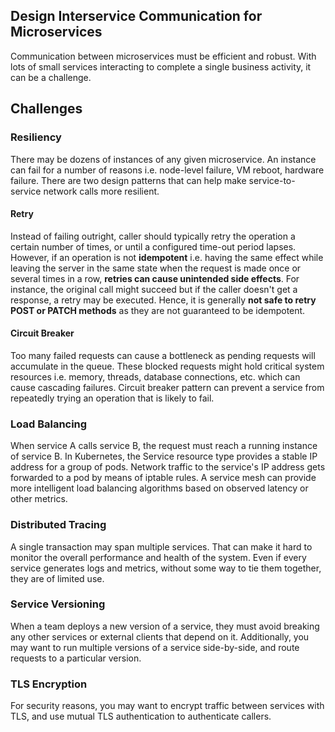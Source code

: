 ## Design Interservice Communication for Microservices

Communication between microservices must be efficient and robust. With lots of small services interacting to complete a single business activity, it can be a challenge.


## Challenges

### Resiliency

There may be dozens of instances of any given microservice. An instance can fail for a number of reasons i.e. node-level failure, VM reboot, hardware failure. There are two design patterns that can help make service-to-service network calls more resilient.

#### Retry

Instead of failing outright, caller should typically retry the operation a certain number of times, or until a configured time-out period lapses. However, if an operation is not **idempotent** i.e. having the same effect while leaving the server in the same state when the request is made once or several times in a row, **retries can cause unintended side effects**. For instance, the original call might succeed but if the caller doesn't get a response, a retry may be executed. Hence, it is generally **not safe to retry POST or PATCH methods** as they are not guaranteed to be idempotent.

#### Circuit Breaker

Too many failed requests can cause a bottleneck as pending requests will accumulate in the queue. These blocked requests might hold critical system resources i.e. memory, threads, database connections, etc. which can cause cascading failures. Circuit breaker pattern can prevent a service from repeatedly trying an operation that is likely to fail. 

### Load Balancing 

When service A calls service B, the request must reach a running instance of service B. In Kubernetes, the Service resource type provides a stable IP address for a group of pods. Network traffic to the service's IP address gets forwarded to a pod by means of iptable rules. A service mesh can provide more intelligent load balancing algorithms based on observed latency or other metrics.

### Distributed Tracing 

A single transaction may span multiple services. That can make it hard to monitor the overall performance and health of the system. Even if every service generates logs and metrics, without some way to tie them together, they are of limited use. 

### Service Versioning 

When a team deploys a new version of a service, they must avoid breaking any other services or external clients that depend on it. Additionally, you may want to run multiple versions of a service side-by-side, and route requests to a particular version. 

### TLS Encryption 

For security reasons, you may want to encrypt traffic between services with TLS, and use mutual TLS authentication to authenticate callers.

